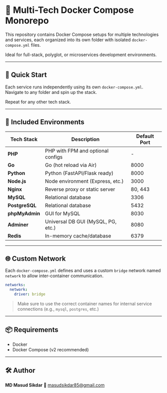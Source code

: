 # 🐳 Multi-Tech Docker Compose Monorepo

This repository contains Docker Compose setups for multiple technologies and services, each organized into its own folder with isolated `docker-compose.yml` files.

Ideal for full-stack, polyglot, or microservices development environments.

---

## 🚀 Quick Start

Each service runs independently using its own `docker-compose.yml`. Navigate to any folder and spin up the stack.

Repeat for any other tech stack.

---

## 🔧 Included Environments

| Tech Stack     | Description                        | Default Port |
| -------------- | ---------------------------------- | ------------ |
| **PHP**        | PHP with FPM and optional configs  | -            |
| **Go**         | Go (hot reload via Air)            | 8000         |
| **Python**     | Python (FastAPI/Flask ready)       | 8000         |
| **Node.js**    | Node environment (Express, etc.)   | 3000         |
| **Nginx**      | Reverse proxy or static server     | 80, 443      |
| **MySQL**      | Relational database                | 3306         |
| **PostgreSQL** | Relational database                | 5432         |
| **phpMyAdmin** | GUI for MySQL                      | 8030         |
| **Adminer**    | Universal DB GUI (MySQL, PG, etc.) | 8080         |
| **Redis**      | In-memory cache/database           | 6379         |

---

## 🌐 Custom Network

Each `docker-compose.yml` defines and uses a custom `bridge` network named `network` to allow inter-container communication.

```yaml
networks:
  network:
    driver: bridge
```

> Make sure to use the correct container names for internal service connections (e.g., `mysql`, `postgres`, etc.)

---

## 📦 Requirements

* Docker
* Docker Compose (v2 recommended)

---

## 🛠️ Author

**MD Masud Sikdar**
📧 [masudsikdar85@gmail.com](mailto:masudsikdar85@gmail.com)

